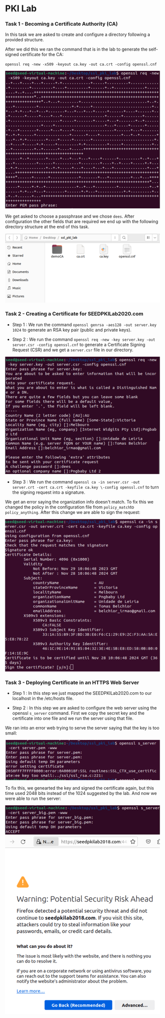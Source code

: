 # PKI Lab

### Task 1 - Becoming a Certificate Authority (CA)

In this task we are asked to create and configure a directory following a provided structure.

After we did this we ran the command that is in the lab to generate the self-signed certificate for the CA:

`openssl req -new -x509 -keyout ca.key -out ca.crt -config openssl.cnf`

![Alt text](images/lb11i1.png)

We get asked to choose a passphrase and we chose `dees`. After configuration the other fields that are required we end up with the following directory structure at the end of this task.

![Alt text](images/lb11i2.png)

### Task 2 - Creating a Certificate for SEEDPKILab2020.com

- Step 1 : We run the command `openssl genrsa -aes128 -out server.key 1024` to generate an RSA key pair (public and private keys).

- Step 2 : We run the command `openssl req -new -key server.key -out server.csr -config openssl.cnf` to generate a Certificate Signing Request (CSR) and we get a `server.csr` file in our directory.

![Alt text](images/lb11i3.png)

- Step 3 : We run the command `openssl ca -in server.csr -out server.crt -cert ca.crt -keyfile ca.key \-config openssl.cnf` to turn the signing request into a signature. 

We get an error saying the organization info doesn't match.
To fix this we changed the policy in the configuration file from `policy_match`to `policy_anything`.
After this change we are able to sign the request:

![Alt text](images/lb11i5.png)

### Task 3 - Deploying Certificate in an HTTPS Web Server

- Step 1 : In this step we just mapped the SEEDPKILab2020.com to our localhost in the /etc/hosts file.

- Step 2 : In this step we are asked to configure the web server using the openssl `s_server` command.
First we copy the secret key and the certificate into one file and we run the server using that file.

We ran into an error web trying to serve the server saying that the key is too small:

![Alt text](images/lb11i6.png)

To fix this, we genearted the key and signed the certificate again, but this time used 2048 bits instead of the 1024 suggested by the lab. And now we were able to run the server:

![Alt text](images/lb11i7.png)
![Alt text](images/lb11i8.png)

